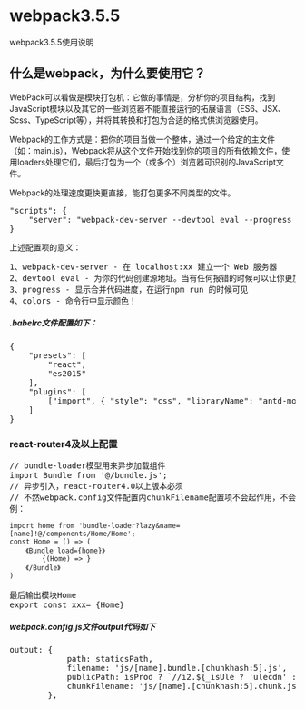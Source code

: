 # webpack3.5.5
webpack3.5.5使用说明

<h2>什么是webpack，为什么要使用它？</h2>
<p>WebPack可以看做是模块打包机：它做的事情是，分析你的项目结构，找到JavaScript模块以及其它的一些浏览器不能直接运行的拓展语言（ES6、JSX、Scss、TypeScript等），并将其转换和打包为合适的格式供浏览器使用。</p>
<p>Webpack的工作方式是：把你的项目当做一个整体，通过一个给定的主文件（如：main.js），Webpack将从这个文件开始找到你的项目的所有依赖文件，使用loaders处理它们，最后打包为一个（或多个）浏览器可识别的JavaScript文件。</p>
<p>Webpack的处理速度更快更直接，能打包更多不同类型的文件。</p>

<pre>
"scripts": {
    "server": "webpack-dev-server --devtool eval --progress --colors"
}
</pre>
<p>上述配置项的意义：</p>
<pre>
1、webpack-dev-server - 在 localhost:xx 建立一个 Web 服务器
2、devtool eval - 为你的代码创建源地址。当有任何报错的时候可以让你更加精确地定位到文件和行号，在浏览器可见
3、progress - 显示合并代码进度，在运行npm run 的时候可见
4、colors - 命令行中显示颜色！
</pre>
<h5>.babelrc文件配置如下：</h5>
<pre>
{
    "presets": [
        "react",
        "es2015"
    ],
    "plugins": [
        ["import", { "style": "css", "libraryName": "antd-mobile" }]
    ]
}
</pre>
<h3>react-router4及以上配置</h3>
<pre>
// bundle-loader模型用来异步加载组件
import Bundle from '@/bundle.js';
// 异步引入，react-router4.0以上版本必须
// 不然webpack.config文件配置内chunkFilename配置项不会起作用，不会生成文件。
例：
<code>
import home from 'bundle-loader?lazy&name=[name]!@/components/Home/Home';
const Home = () => (
    《Bundle load={home}》
        {(Home) => <Home />}
    《/Bundle》
)
</code>
最后输出模块Home
export const xxx= {Home}
</pre>
<h5>webpack.config.js文件output代码如下</h5>
<pre>
output: {
            path: staticsPath,
            filename: 'js/[name].bundle.[chunkhash:5].js',
            publicPath: isProd ? `//i2.${_isUle ? 'ulecdn' : 'beta.ule'}.com/yzg/app/sld/` : '/',
            chunkFilename: 'js/[name].[chunkhash:5].chunk.js',
        },
</pre>

